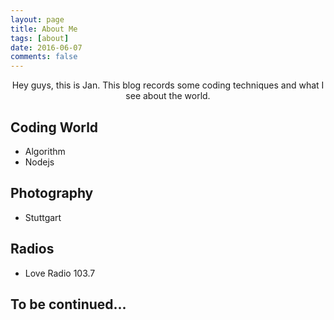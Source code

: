 ```yaml
---
layout: page
title: About Me
tags: [about]
date: 2016-06-07
comments: false
---
```

    
<center>Hey guys, this is Jan. This blog records some coding techniques and what I see about the world.</center>

## Coding World
- Algorithm
- Nodejs

## Photography
- Stuttgart

## Radios
- Love Radio 103.7

## To be continued...
